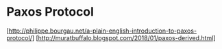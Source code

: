 # Paxos Protocol

[http://philippe.bourgau.net/a-plain-english-introduction-to-paxos-protocol/]
[http://muratbuffalo.blogspot.com/2018/01/paxos-derived.html]
